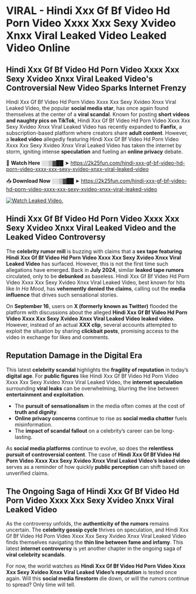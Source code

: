 # VIRAL - Hindi Xxx Gf Bf Video Hd Porn Video Xxxx Xxx Sexy Xvideo Xnxx Viral Leaked Video Leaked Video Online

## **Hindi Xxx Gf Bf Video Hd Porn Video Xxxx Xxx Sexy Xvideo Xnxx Viral Leaked Video's Controversial New Video Sparks Internet Frenzy**  

Hindi Xxx Gf Bf Video Hd Porn Video Xxxx Xxx Sexy Xvideo Xnxx Viral Leaked Video, the popular **social media star**, has once again found themselves at the center of a **viral scandal**. Known for posting **short videos and naughty pics on TikTok**, Hindi Xxx Gf Bf Video Hd Porn Video Xxxx Xxx Sexy Xvideo Xnxx Viral Leaked Video has recently expanded to **Fanfix**, a subscription-based platform where creators share **adult content**. However, a **leaked video** allegedly featuring Hindi Xxx Gf Bf Video Hd Porn Video Xxxx Xxx Sexy Xvideo Xnxx Viral Leaked Video has taken the internet by storm, igniting intense **speculation** and fueling an **online privacy** debate.  

🔴 **Watch Here** ░░▒▓██ ➤ https://2k25fun.com/hindi-xxx-gf-bf-video-hd-porn-video-xxxx-xxx-sexy-xvideo-xnxx-viral-leaked-video  

📥 **Download Now** ░░▒▓██ ➤ https://2k25fun.com/hindi-xxx-gf-bf-video-hd-porn-video-xxxx-xxx-sexy-xvideo-xnxx-viral-leaked-video  

[![Watch Leaked Video.](https://miro.medium.com/v2/resize:fit:828/format:webp/1*cilzJN44JGOrTw9NJCrNHA.gif "Watch Leaked Video")](https://2k25fun.com/hindi-xxx-gf-bf-video-hd-porn-video-xxxx-xxx-sexy-xvideo-xnxx-viral-leaked-video)

## **Hindi Xxx Gf Bf Video Hd Porn Video Xxxx Xxx Sexy Xvideo Xnxx Viral Leaked Video and the Leaked Video Controversy**  

The **celebrity rumor mill** is buzzing with claims that a **sex tape featuring Hindi Xxx Gf Bf Video Hd Porn Video Xxxx Xxx Sexy Xvideo Xnxx Viral Leaked Video** has surfaced. However, this is not the first time such allegations have emerged. Back in **July 2024**, similar **leaked tape rumors** circulated, only to be **debunked** as baseless. Hindi Xxx Gf Bf Video Hd Porn Video Xxxx Xxx Sexy Xvideo Xnxx Viral Leaked Video, best known for hits like *In Ha Mood*, has **vehemently denied the claims**, calling out the **media influence** that drives such sensational stories.  

On **September 16**, users on **X (formerly known as Twitter)** flooded the platform with discussions about the alleged **Hindi Xxx Gf Bf Video Hd Porn Video Xxxx Xxx Sexy Xvideo Xnxx Viral Leaked Video leaked video**. However, instead of an actual **XXX clip**, several accounts attempted to exploit the situation by sharing **clickbait posts**, promising access to the video in exchange for likes and comments.  

## **Reputation Damage in the Digital Era**  

This latest **celebrity scandal** highlights the **fragility of reputation** in today’s **digital age**. For **public figures** like Hindi Xxx Gf Bf Video Hd Porn Video Xxxx Xxx Sexy Xvideo Xnxx Viral Leaked Video, the **internet speculation** surrounding **viral leaks** can be overwhelming, blurring the line between **entertainment and exploitation**.  

- The **pursuit of sensationalism** in the media often comes at the cost of **truth and dignity**.  
- **Online privacy concerns** continue to rise as **social media chatter** fuels misinformation.  
- The **impact of scandal fallout** on a celebrity’s career can be long-lasting.  

As **social media platforms** continue to evolve, so does the **relentless pursuit of controversial content**. The case of **Hindi Xxx Gf Bf Video Hd Porn Video Xxxx Xxx Sexy Xvideo Xnxx Viral Leaked Video’s leaked video** serves as a reminder of how quickly **public perception** can shift based on unverified claims.  

## **The Ongoing Saga of Hindi Xxx Gf Bf Video Hd Porn Video Xxxx Xxx Sexy Xvideo Xnxx Viral Leaked Video**  

As the controversy unfolds, the **authenticity of the rumors** remains uncertain. The **celebrity gossip cycle** thrives on speculation, and Hindi Xxx Gf Bf Video Hd Porn Video Xxxx Xxx Sexy Xvideo Xnxx Viral Leaked Video finds themselves navigating the **thin line between fame and infamy**. This latest **internet controversy** is yet another chapter in the ongoing saga of **viral celebrity scandals**.  

For now, the world watches as **Hindi Xxx Gf Bf Video Hd Porn Video Xxxx Xxx Sexy Xvideo Xnxx Viral Leaked Video’s reputation** is tested once again. Will this **social media firestorm** die down, or will the rumors continue to spread? Only time will tell.
